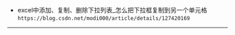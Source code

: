 - excel中添加、复制、删除下拉列表_怎么把下拉框复制到另一个单元格
`
https://blog.csdn.net/modi000/article/details/127420169
`
***************
